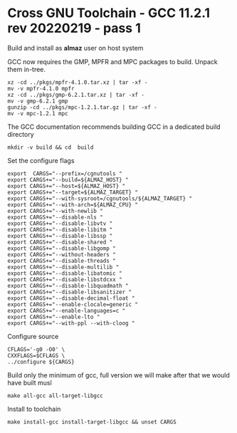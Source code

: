# Cross GNU Toolchain - GCC 11.2.1 rev 20220219 - pass 1
Build and install as **almaz** user on host system

GCC now requires the GMP, MPFR and MPC packages to build.
Unpack them in-tree.

```
xz -cd ../pkgs/mpfr-4.1.0.tar.xz | tar -xf -
mv -v mpfr-4.1.0 mpfr
xz -cd ../pkgs/gmp-6.2.1.tar.xz | tar -xf -
mv -v gmp-6.2.1 gmp
gunzip -cd ../pkgs/mpc-1.2.1.tar.gz | tar -xf -
mv -v mpc-1.2.1 mpc
```

The GCC documentation recommends building GCC in 
a dedicated build directory
```
mkdir -v build && cd  build
```
Set the configure flags
```
export  CARGS="--prefix=/cgnutools "
export CARGS+="--build=${ALMAZ_HOST} "
export CARGS+="--host=${ALMAZ_HOST} "
export CARGS+="--target=${ALMAZ_TARGET} "
export CARGS+="--with-sysroot=/cgnutools/${ALMAZ_TARGET} "
export CARGS+="--with-arch=${ALMAZ_CPU} "
export CARGS+="--with-newlib "
export CARGS+="--disable-nls "
export CARGS+="--disable-libvtv "
export CARGS+="--disable-libitm "
export CARGS+="--disable-libssp "
export CARGS+="--disable-shared "
export CARGS+="--disable-libgomp "
export CARGS+="--without-headers "
export CARGS+="--disable-threads "
export CARGS+="--disable-multilib "
export CARGS+="--disable-libatomic "
export CARGS+="--disable-libstdcxx "
export CARGS+="--disable-libquadmath "
export CARGS+="--disable-libsanitizer "
export CARGS+="--disable-decimal-float "
export CARGS+="--enable-clocale=generic "
export CARGS+="--enable-languages=c "
export CARGS+="--enable-lto "
export CARGS+="--with-ppl --with-cloog "
```
Configure source 
```
CFLAGS='-g0 -O0' \
CXXFLAGS=$CFLAGS \
../configure ${CARGS}
```

Build only the minimum of gcc, full version we will make after that we would have built musl
```
make all-gcc all-target-libgcc
```
Install to toolchain
```
make install-gcc install-target-libgcc && unset CARGS
```

